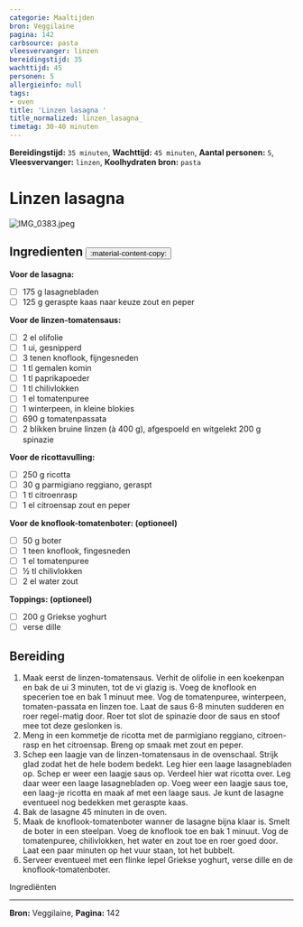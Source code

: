 ```yaml
---
categorie: Maaltijden
bron: Veggilaine
pagina: 142
carbsource: pasta
vleesvervanger: linzen
bereidingstijd: 35
wachttijd: 45
personen: 5
allergieinfo: null
tags:
- oven
title: 'Linzen lasagna '
title_normalized: linzen_lasagna_
timetag: 30-40 minuten
---
```

**Bereidingstijd:** ```35 minuten```, **Wachttijd:** ```45 minuten```, **Aantal personen:** ```5```, **Vleesvervanger:** ```linzen```, **Koolhydraten bron:** ```pasta```

# Linzen lasagna 

![IMG_0383.jpeg](../../_resources/IMG_0383.jpeg)

## Ingredienten <button class ='custom-copy-button' data-clipboard-text='&#10**Voor de lasagna:**&#10&#10- 175 g lasagnebladen&#10- 125 g geraspte kaas naar keuze zout en peper&#10&#10**Voor de linzen-tomatensaus:**&#10&#10- 2 el olifolie&#10- 1 ui, gesnipperd&#10- 3 tenen knoflook, fijngesneden&#10- 1 tl gemalen komin&#10- 1 tl paprikapoeder&#10- 1 tl chilivlokken&#10- 1 el tomatenpuree&#10- 1 winterpeen, in kleine blokies&#10- 690 g tomatenpassata&#10- 2 blikken bruine linzen (à 400 g), afgespoeld en witgelekt 200 g spinazie&#10&#10**Voor de ricottavulling:**&#10&#10- 250 g ricotta&#10- 30 g parmigiano reggiano, geraspt&#10- 1 tl citroenrasp&#10- 1 el citroensap zout en peper&#10&#10**Voor de knoflook-tomatenboter: (optioneel)**&#10&#10- 50 g boter&#10- 1 teen knoflook, fingesneden&#10- 1 el tomatenpuree&#10- ½ tl chilivlokken&#10- 2 el water zout&#10&#10**Toppings: (optioneel)**&#10&#10- 200 g Griekse yoghurt &#10- verse dille&#10&#10'> :material-content-copy: </button>

**Voor de lasagna:**

- [ ] 175 g lasagnebladen
- [ ] 125 g geraspte kaas naar keuze zout en peper

**Voor de linzen-tomatensaus:**

- [ ] 2 el olifolie
- [ ] 1 ui, gesnipperd
- [ ] 3 tenen knoflook, fijngesneden
- [ ] 1 tl gemalen komin
- [ ] 1 tl paprikapoeder
- [ ] 1 tl chilivlokken
- [ ] 1 el tomatenpuree
- [ ] 1 winterpeen, in kleine blokies
- [ ] 690 g tomatenpassata
- [ ] 2 blikken bruine linzen (à 400 g), afgespoeld en witgelekt 200 g spinazie

**Voor de ricottavulling:**

- [ ] 250 g ricotta
- [ ] 30 g parmigiano reggiano, geraspt
- [ ] 1 tl citroenrasp
- [ ] 1 el citroensap zout en peper

**Voor de knoflook-tomatenboter: (optioneel)**

- [ ] 50 g boter
- [ ] 1 teen knoflook, fingesneden
- [ ] 1 el tomatenpuree
- [ ] ½ tl chilivlokken
- [ ] 2 el water zout

**Toppings: (optioneel)**

- [ ] 200 g Griekse yoghurt 
- [ ] verse dille

## Bereiding

1. Maak eerst de linzen-tomatensaus. Verhit de olifolie in een koekenpan en bak de ui 3 minuten, tot de vi glazig is. Voeg de knoflook en specerien toe en bak 1 minuut mee. Vog de tomatenpuree, winterpeen, tomaten-passata en linzen toe. Laat de saus 6-8 minuten sudderen en roer regel-matig door. Roer tot slot de spinazie door de saus en stoof mee tot deze geslonken is.
2. Meng in een kommetje de ricotta met de parmigiano reggiano, citroen-rasp en het citroensap. Breng op smaak met zout en peper.
3. Schep een laagje van de linzen-tomatensaus in de ovenschaal. Strijk glad zodat het de hele bodem bedekt. Leg hier een laage lasagnebladen op. Schep er weer een laagje saus op. Verdeel hier wat ricotta over. Leg daar weer een laage lasagnebladen op. Voeg weer een laagje saus toe, een laag-je ricotta en maak af met een laage saus. Je kunt de lasagne eventueel nog bedekken met geraspte kaas. 
4. Bak de lasagne 45 minuten in de oven.
5. Maak de knoflook-tomatenboter wanner de lasagne bijna klaar is. Smelt de boter in een steelpan. Voeg de knoflook toe en bak 1 minuut. Vog de tomatenpuree, chilivlokken, het water en zout toe en roer goed door. Laat een paar minuten op het vuur staan, tot het bubbelt.
6. Serveer eventueel met een flinke lepel Griekse yoghurt, verse dille en de knoflook-tomatenboter.

Ingrediënten

***
**Bron:** Veggilaine, **Pagina:** 142